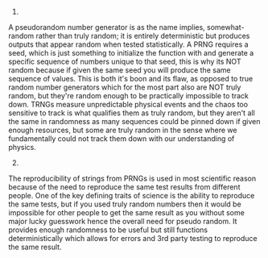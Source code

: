 1) 

A pseudorandom number generator is as the name implies, somewhat-random rather than truly random; it is entirely deterministic but produces outputs that appear random when tested statistically. A PRNG requires a seed, which is just something to initialize the function with and generate a specific sequence of numbers unique to that seed, this is why its NOT random because if given the same seed you will produce the same sequence of values. This is both it's boon and its flaw, as opposed to true random number generators which for the most part also are NOT truly random, but they're random enough to be practically impossible to track down. TRNGs measure unpredictable physical events and the chaos too sensitive to track is what qualifies them as truly random, but they aren't all the same in randomness as many sequences could be pinned down if given enough resources, but some are truly random in the sense where we fundamentally could not track them down with our understanding of physics. 

2)
  
The reproducibility of strings from PRNGs is used in most scientific reason because of the need to reproduce the same test results from different people. One of the key defining traits of science is the ability to reproduce the same tests, but if you used truly random numbers then it would be impossible for other people to get the same result as you without some major lucky guesswork hence the overall need for pseudo random. It provides enough randomness to be useful but still functions deterministically which allows for errors and 3rd party testing to reproduce the same result. 
